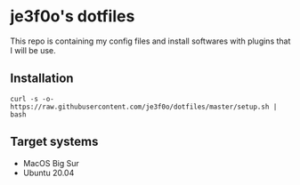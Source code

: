 
# je3f0o's dotfiles
This repo is containing my config files and install softwares with plugins that 
I will be use.

## Installation
```
curl -s -o- https://raw.githubusercontent.com/je3f0o/dotfiles/master/setup.sh | bash
```

## Target systems
- MacOS Big Sur
- Ubuntu 20.04